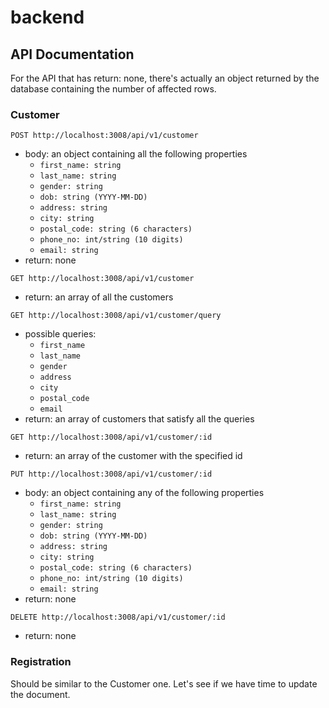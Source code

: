 # backend

## API Documentation

For the API that has return: none, there's actually an object returned by the database containing the number of affected
rows.

### Customer

`POST http://localhost:3008/api/v1/customer`

- body: an object containing all the following properties
    - `first_name: string`
    - `last_name: string`
    - `gender: string`
    - `dob: string (YYYY-MM-DD)`
    - `address: string`
    - `city: string`
    - `postal_code: string (6 characters)`
    - `phone_no: int/string (10 digits)`
    - `email: string`
- return: none

`GET http://localhost:3008/api/v1/customer`

- return: an array of all the customers

`GET http://localhost:3008/api/v1/customer/query`

- possible queries:
    - `first_name`
    - `last_name`
    - `gender`
    - `address`
    - `city`
    - `postal_code`
    - `email`
- return: an array of customers that satisfy all the queries

`GET http://localhost:3008/api/v1/customer/:id`

- return: an array of the customer with the specified id

`PUT http://localhost:3008/api/v1/customer/:id`

- body: an object containing any of the following properties
    - `first_name: string`
    - `last_name: string`
    - `gender: string`
    - `dob: string (YYYY-MM-DD)`
    - `address: string`
    - `city: string`
    - `postal_code: string (6 characters)`
    - `phone_no: int/string (10 digits)`
    - `email: string`
- return: none

`DELETE http://localhost:3008/api/v1/customer/:id`

- return: none

### Registration

Should be similar to the Customer one. Let's see if we have time to update the document.
